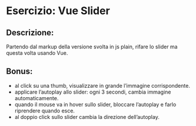 Esercizio: Vue Slider
===
## Descrizione:
Partendo dal markup della versione svolta in js plain, rifare lo slider ma questa volta usando Vue.
## Bonus:
- al click su una thumb, visualizzare in grande l’immagine corrispondente.
- applicare l’autoplay allo slider: ogni 3 secondi, cambia immagine automaticamente.
- quando il mouse va in hover sullo slider, bloccare l’autoplay e farlo riprendere quando esce.
- al doppio click sullo slider cambia la direzione dell’autoplay.
